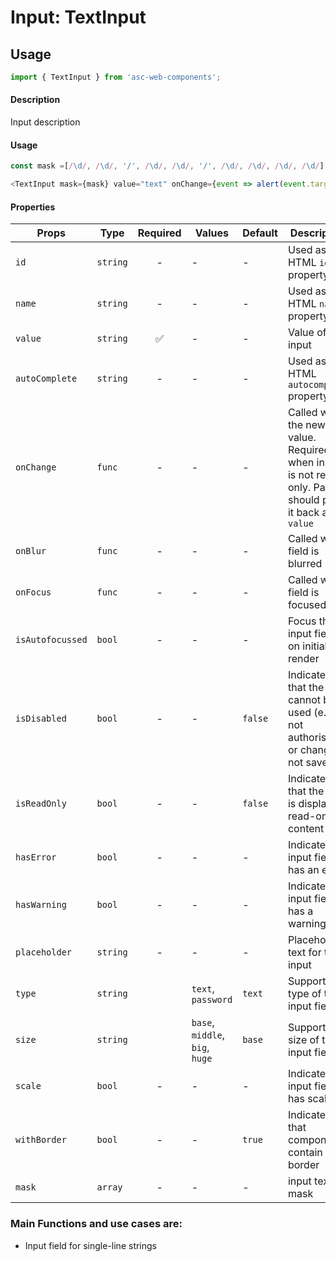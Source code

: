 # Input: TextInput

## Usage

```js
import { TextInput } from 'asc-web-components';
```

#### Description

Input description

#### Usage

```js
const mask =[/\d/, /\d/, '/', /\d/, /\d/, '/', /\d/, /\d/, /\d/, /\d/];

<TextInput mask={mask} value="text" onChange={event => alert(event.target.value)} />;
```

#### Properties

| Props                  | Type     | Required | Values                       | Default | Description                                                                                            |
| ---------------------- | -------- | :------: | ---------------------------- | ------- | ------------------------------------------------------------------------------------------------------ |
| `id`                   | `string` |    -     | -                            | -       | Used as HTML `id` property                                                                             |
| `name`                 | `string` |    -     | -                            | -       | Used as HTML `name` property                                                                           |
| `value`                | `string` |    ✅    | -                            | -       | Value of the input                                                                                     |
| `autoComplete`         | `string` |    -     | -                            | -       | Used as HTML `autocomplete` property                                                                   |
| `onChange`             | `func`   |    -     | -                            | -       | Called with the new value. Required when input is not read only. Parent should pass it back as `value` |
| `onBlur`               | `func`   |    -     | -                            | -       | Called when field is blurred                                                                           |
| `onFocus`              | `func`   |    -     | -                            | -       | Called when field is focused                                                                           |
| `isAutofocussed`       | `bool`   |    -     | -                            | -       | Focus the input field on initial render                                                                |
| `isDisabled`           | `bool`   |    -     | -                            | `false` | Indicates that the field cannot be used (e.g not authorised, or changes not saved)                     |
| `isReadOnly`           | `bool`   |    -     | -                            | `false` | Indicates that the field is displaying read-only content                                               |
| `hasError`             | `bool`   |    -     | -                            | -       | Indicates the input field has an error                                                                 |
| `hasWarning`           | `bool`   |    -     | -                            | -       | Indicates the input field has a warning                                                                |
| `placeholder`          | `string` |    -     | -                            | -       | Placeholder text for the input                                                                         |
| `type`          | `string`        |          | `text`, `password` | `text` | Supported type of the input fields.                         |
| `size`          | `string`        |          | `base`, `middle`, `big`, `huge` | `base` | Supported size of the input fields.                         |
| `scale`           | `bool`   |    -     | -                            | -       | Indicates the input field has scale                                                                |
| `withBorder`           | `bool`            |    -     | -                            | `true`  | Indicates that component contain border      |
| `mask`                 | `array`   |    -  | -                   | -       | input text mask                                                                             |

### Main Functions and use cases are:

- Input field for single-line strings